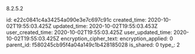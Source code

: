 8.2.5.2

id: e22c0841c4a34254a090e3e7c697c91c
created_time: 2020-10-02T19:55:03.425Z
updated_time: 2020-10-02T19:55:03.453Z
user_created_time: 2020-10-02T19:55:03.425Z
user_updated_time: 2020-10-02T19:55:03.425Z
encryption_cipher_text: 
encryption_applied: 0
parent_id: f580245cb95f4a04a149c1b428185028
is_shared: 0
type_: 2